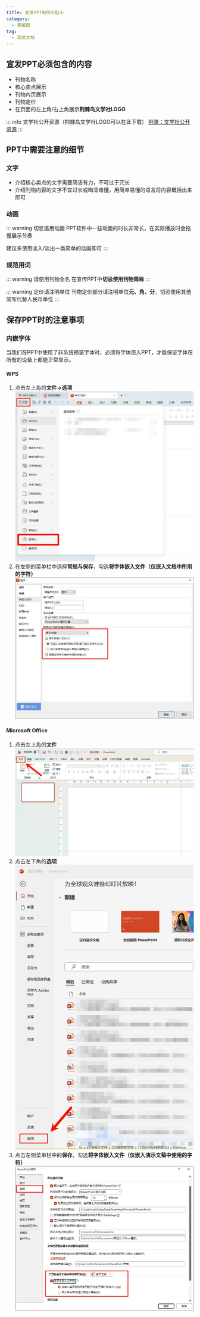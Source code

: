 ```yaml
---
title: 宣发PPT制作小贴士
category:
  - 美编部
tag:
  - 其他文档
---
```


## 宣发PPT必须包含的内容
- 刊物名称
- 核心卖点展示
- 刊物内页展示
- 刊物定价
- 在页面的左上角/右上角展示**荆棘鸟文学社LOGO**

::: info 文学社公开资源（荆棘鸟文学社LOGO可以在此下载）
[附录：文学社公开资源](../reference/Appendix/resource.md)
:::

## PPT中需要注意的细节
### 文字
- 介绍核心卖点的文字需要简洁有力，不可过于冗长
- 介绍刊物内容的文字不宜过长或晦涩难懂，用简单易懂的语言将内容概括出来即可

### 动画

::: warning 切忌滥用动画
PPT软件中一些动画的时长非常长，在实际播放时会拖慢展示节奏

建议多使用淡入/淡出一类简单的动画即可
:::

### 规范用词

::: warning 请使用刊物全名
在宣传PPT中**切忌使用刊物简称**
:::

::: warning 定价请注明单位
刊物定价部分请注明单位**元、角、分**，切忌使用其他简写代替人民币单位
:::

## 保存PPT时的注意事项
### 内嵌字体
当我们在PPT中使用了非系统预装字体时，必须将字体嵌入PPT，才能保证字体在所有的设备上都能正常显示。

#### WPS
1. 点击左上角的**文件->选项**![](assets/image/ppt-1725448795786.jpeg)
2. 在左侧的菜单栏中选择**常规与保存**，勾选**将字体嵌入文件（仅嵌入文档中所用的字符）**![](assets/image/ppt-1725448831461.jpeg)
#### Microsoft Office
1. 点击左上角的**文件**![](assets/image/ppt-1725448896038.jpeg)
2. 点击左下角的**选项**![](assets/image/ppt-1725448902796.jpeg)
3. 点击左侧菜单栏中的**保存**，勾选**将字体嵌入文件（仅嵌入演示文稿中使用的字符）**![](assets/image/ppt-1725448933936.jpeg)